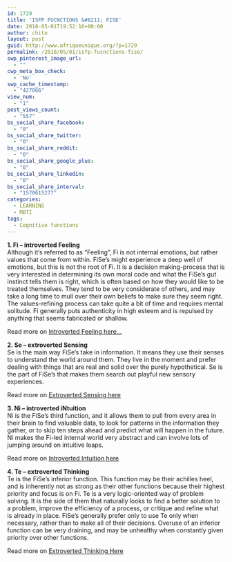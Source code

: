 ```yaml
---
id: 1729
title: 'ISFP FUCNCTIONS &#8211; FISE'
date: 2018-05-01T19:52:16+00:00
author: chito
layout: post
guid: http://www.afriqueunique.org/?p=1729
permalink: /2018/05/01/isfp-fucnctions-fise/
swp_pinterest_image_url:
  - ""
cwp_meta_box_check:
  - 'No'
swp_cache_timestamp:
  - "427066"
view_num:
  - "1"
post_views_count:
  - "557"
bs_social_share_facebook:
  - "0"
bs_social_share_twitter:
  - "0"
bs_social_share_reddit:
  - "0"
bs_social_share_google_plus:
  - "0"
bs_social_share_linkedin:
  - "0"
bs_social_share_interval:
  - "1570615277"
categories:
  - LEARNING
  - MBTI
tags:
  - Cognitive functions
---
```

<p id="yui_3_17_2_1_1525204180403_368">
  <strong id="yui_3_17_2_1_1525204180403_370">1. Fi &#8211; introverted Feeling</strong><br /> Although it’s referred to as “Feeling”, Fi is not internal emotions, but rather values that come from within. FiSe’s might experience a deep well of emotions, but this is not the root of Fi. It is a decision making-process that is very interested in determining its own moral code and what the FiSe’s gut instinct tells them is right, which is often based on how they would like to be treated themselves. They tend to be very considerate of others, and may take a long time to mull over their own beliefs to make sure they seem right. The values-refining process can take quite a bit of time and requires mental solitude. Fi generally puts authenticity in high esteem and is repulsed by anything that seems fabricated or shallow.
</p>

Read more on [Introverted Feeling here&#8230;](https://www.afriqueunique.org/fi-introverted-feeling/)

**2. Se &#8211; extroverted Sensing**  
Se is the main way FiSe’s take in information. It means they use their senses to understand the world around them. They live in the moment and prefer dealing with things that are real and solid over the purely hypothetical. Se is the part of FiSe’s that makes them search out playful new sensory experiences.

Read more on [Extroverted Sensing here](https://www.afriqueunique.org/se-extroverted-sensing/)

**3. Ni &#8211; introverted iNtuition**  
Ni is the FiSe’s third function, and it allows them to pull from every area in their brain to find valuable data, to look for patterns in the information they gather, or to skip ten steps ahead and predict what will happen in the future. Ni makes the Fi-led internal world very abstract and can involve lots of jumping around on intuitive leaps.

Read more on [Introverted Intuition here](https://www.afriqueunique.org/ni-introverted-intuition/)

**4. Te &#8211; extroverted Thinking**  
Te is the FiSe’s inferior function. This function may be their achilles heel, and is inherently not as strong as their other functions because their highest priority and focus is on Fi. Te is a very logic-oriented way of problem solving. It is the side of them that naturally looks to find a better solution to a problem, improve the efficiency of a process, or critique and refine what is already in place. FiSe’s generally prefer only to use Te only when necessary, rather than to make all of their decisions. Overuse of an inferior function can be very draining, and may be unhealthy when constantly given priority over other functions.

Read more on [Extroverted Thinking Here](https://www.afriqueunique.org/te-extroverted-thinking/)